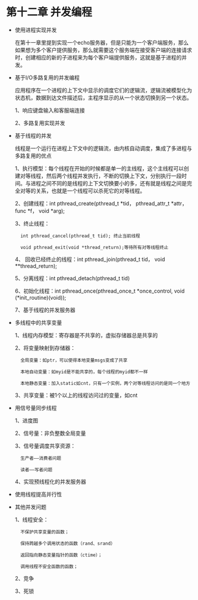 # **第十二章 并发编程** #

* 使用进程实现并发

	在第十一章里提到实现一个echo服务器，但是只能为一个客户端服务，那么如果想为多个客户提供服务，那么就需要这个服务端在接受客户端的连接请求时，创建相应的新的子进程来为每个客户端提供服务，这就是基于进程的并发。

* 基于I/O多路复用的并发编程

    应用程序在一个进程的上下文中显示的调度它们的逻辑流，逻辑流被模型化为状态机，数据到达文件描述后，主程序显示的从一个状态切换到另一个状态。

	1、响应键盘输入和客服端连接

	2、多路复用实现并发

* 基于线程的并发

	线程是一个运行在进程上下文中的逻辑流，由内核自动调度，集成了多进程与多路复用的优点

	1、执行模型：每个线程在开始的时候都是单一的主线程，这个主线程可以创建对等线程，然后两个线程并发执行，不断的切换上下文，分别执行一段时间。与进程之间不同的是线程的上下文切换要小的多，还有就是线程之间是完全对等的关系，也就是一个线程可以杀死它的对等线程。

	2、创建线程：int pthread_create(pthread_t *tid， pthread_attr_t *attr， func *f， void *arg);

	3、终止线程：
	
		int pthread_cancel(pthread_t tid); 终止当前线程

		void pthread_exit(void *thread_return);等待所有对等线程终止

	4、 回收已经终止的线程：int pthread_join(pthread_t tid， void **thread_return);

	5、分离线程：int pthread_detach(pthread_t tid)

	6、初始化线程：int pthread_once(pthread_once_t *once_control, void (*init_routine)(void));

	7、基于线程的并发服务器

* 多线程中的共享变量

	1、线程内存模型：寄存器是不共享的，虚拟存储器总是共享的

	2、将变量映射到存储器：

		全局变量：如ptr，可以使得本地变量msgs变成了共享

		本地自动变量：如myid是不能共享的，每个线程的myid都不一样

		本地静态变量：加入static如cnt，只有一个实例，两个对等线程访问的是同一个地方

	3、共享变量：被1个以上的线程访问过的变量，如cnt

* 用信号量同步线程

	1、进度图

	2、信号量：非负整数全局变量

	3、信号量调度共享资源：

		生产者——消费者问题

		读者——写者问题

	4、实现预线程化的并发服务器


* 使用线程提高并行性

* 其他并发问题

	1、线程安全：
		
		不保护共享变量的函数；

		保持跨越多个调用状态的函数（rand、srand）

		返回指向静态变量指针的函数（ctime）；

		调用线程不安全函数的函数；

	2、竞争

	3、死锁


